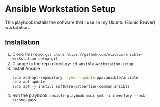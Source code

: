 # Ansible Workstation Setup
This playbook installs the software that I use on my Ubuntu (Bionic Beaver) workstation.

## Installation
1. Clone this repo: `git clone https://github.com/wozorio/ansible-workstation-setup.git`
1. Change to the repo directory: `cd ansible-workstation-setup`
1. Install Ansible
    ```bash
    sudo add-apt-repository --yes --update ppa:ansible/ansible
    sudo apt update
    sudo apt -y install software-properties-common ansible
    ```
3. Run the playbook: `ansible-playbook main.yml -i inventory --ask-become-pass`
